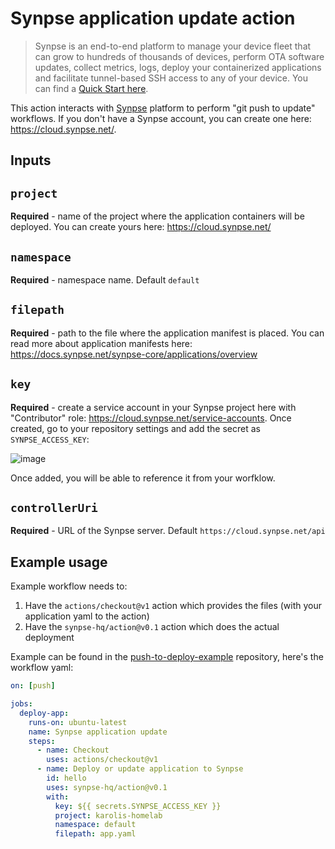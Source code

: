 # Synpse application update action

> Synpse is an end-to-end platform to manage your device fleet that can grow to hundreds of thousands of devices, perform OTA software updates, collect metrics, logs, deploy your containerized applications and facilitate tunnel-based SSH access to any of your device. You can find a [Quick Start here](https://docs.synpse.net/start-here/quick-start-web-user).

This action interacts with [Synpse](https://synpse.net) platform to perform "git push to update" workflows. If you don't have a Synpse account, you can create one here: https://cloud.synpse.net/.

## Inputs

## `project`

**Required** - name of the project where the application containers will be deployed. You can create yours here: https://cloud.synpse.net/

## `namespace`

**Required** - namespace name. Default `default`

## `filepath`

**Required** - path to the file where the application manifest is placed. You can read more about application manifests here: https://docs.synpse.net/synpse-core/applications/overview

## `key`

**Required** - create a service account in your Synpse project here with "Contributor" role: https://cloud.synpse.net/service-accounts. Once created, go to your repository settings and add the secret as `SYNPSE_ACCESS_KEY`:

![image](https://user-images.githubusercontent.com/9080105/138366072-101a2783-1d51-4739-a655-c2cb9726783c.png)

Once added, you will be able to reference it from your worfklow.

## `controllerUri`

**Required** - URL of the Synpse server. Default `https://cloud.synpse.net/api`

## Example usage

Example workflow needs to:
1. Have the `actions/checkout@v1` action which provides the files (with your application yaml to the action)
2. Have the `synpse-hq/action@v0.1` action which does the actual deployment

Example can be found in the [push-to-deploy-example](https://github.com/synpse-hq/push-to-deploy-example) repository, here's the workflow yaml:

```yaml
on: [push]

jobs:
  deploy-app:
    runs-on: ubuntu-latest
    name: Synpse application update
    steps:
      - name: Checkout
        uses: actions/checkout@v1
      - name: Deploy or update application to Synpse
        id: hello
        uses: synpse-hq/action@v0.1
        with:
          key: ${{ secrets.SYNPSE_ACCESS_KEY }}
          project: karolis-homelab
          namespace: default
          filepath: app.yaml          

```
